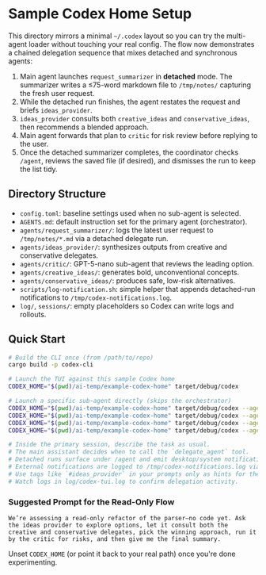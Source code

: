 # Sample Codex Home Setup

This directory mirrors a minimal `~/.codex` layout so you can try the multi-agent loader without touching your real config. The flow now demonstrates a chained delegation sequence that mixes detached and synchronous agents:

1. Main agent launches `request_summarizer` in **detached** mode. The summarizer writes a ≤75-word markdown file to `/tmp/notes/` capturing the fresh user request.
2. While the detached run finishes, the agent restates the request and briefs `ideas_provider`.
3. `ideas_provider` consults both `creative_ideas` and `conservative_ideas`, then recommends a blended approach.
4. Main agent forwards that plan to `critic` for risk review before replying to the user.
5. Once the detached summarizer completes, the coordinator checks `/agent`, reviews the saved file (if desired), and dismisses the run to keep the list tidy.

## Directory Structure

- `config.toml`: baseline settings used when no sub-agent is selected.
- `AGENTS.md`: default instruction set for the primary agent (orchestrator).
- `agents/request_summarizer/`: logs the latest user request to `/tmp/notes/*.md` via a detached delegate run.
- `agents/ideas_provider/`: synthesizes outputs from creative and conservative delegates.
- `agents/critic/`: GPT-5-nano sub-agent that reviews the leading option.
- `agents/creative_ideas/`: generates bold, unconventional concepts.
- `agents/conservative_ideas/`: produces safe, low-risk alternatives.
- `scripts/log-notification.sh`: simple helper that appends detached-run notifications to `/tmp/codex-notifications.log`.
- `log/`, `sessions/`: empty placeholders so Codex can write logs and rollouts.

## Quick Start

```bash
# Build the CLI once (from /path/to/repo)
cargo build -p codex-cli

# Launch the TUI against this sample Codex home
CODEX_HOME="$(pwd)/ai-temp/example-codex-home" target/debug/codex

# Launch a specific sub-agent directly (skips the orchestrator)
CODEX_HOME="$(pwd)/ai-temp/example-codex-home" target/debug/codex --agent ideas_provider
CODEX_HOME="$(pwd)/ai-temp/example-codex-home" target/debug/codex --agent critic
CODEX_HOME="$(pwd)/ai-temp/example-codex-home" target/debug/codex --agent creative_ideas
CODEX_HOME="$(pwd)/ai-temp/example-codex-home" target/debug/codex --agent conservative_ideas

# Inside the primary session, describe the task as usual.
# The main assistant decides when to call the `delegate_agent` tool.
# Detached runs surface under /agent and emit desktop/system notifications; dismiss them after review.
# External notifications are logged to /tmp/codex-notifications.log via scripts/log-notification.sh.
# Use tags like `#ideas_provider` in your prompts only as hints for the AI.
# Watch logs in log/codex-tui.log to confirm delegation activity.
```

### Suggested Prompt for the Read-Only Flow

```
We’re assessing a read-only refactor of the parser—no code yet. Ask the ideas provider to explore options, let it consult both the creative and conservative delegates, pick the winning approach, run it by the critic for risks, and then give me the final summary.
```

Unset `CODEX_HOME` (or point it back to your real path) once you're done experimenting.
